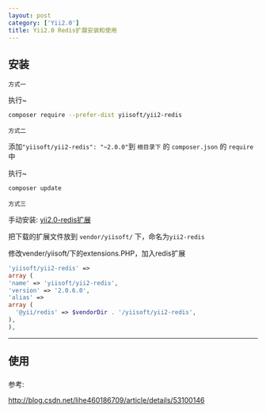```yaml
---
layout: post
category: ['Yii2.0']
title: Yii2.0 Redis扩展安装和使用
---
```

## 安装
`方式一`

执行~
```zsh
composer require --prefer-dist yiisoft/yii2-redis
```
`方式二`

添加`"yiisoft/yii2-redis": "~2.0.0"`到 `根目录下` 的 `composer.json` 的 `require` 中

执行~
```zsh
composer update
```
`方式三`

手动安装:
[yii2.0-redis扩展](https://github.com/yiisoft/yii2-redis/archive/master.zip)

把下载的扩展文件放到 `vendor/yiisoft/` 下，命名为`yii2-redis`

修改vender/yiisoft/下的extensions.PHP，加入redis扩展
```php
'yiisoft/yii2-redis' =>
array (
'name' => 'yiisoft/yii2-redis',
'version' => '2.0.6.0',
'alias' =>
array (
  '@yii/redis' => $vendorDir . '/yiisoft/yii2-redis',
),
),
```
* * *

## 使用

###





参考:

<http://blog.csdn.net/lihe460186709/article/details/53100146>
